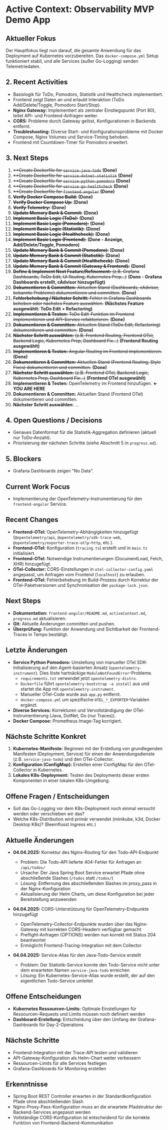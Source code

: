 # Active Context: Observability MVP Demo App

## Aktueller Fokus

Der Hauptfokus liegt nun darauf, die gesamte Anwendung für das Deployment auf Kubernetes vorzubereiten. Das `docker-compose.yml` Setup funktioniert stabil, und alle Services (außer Go-Logging) senden Telemetriedaten.

## 2. Recent Activities

-   Basislogik für ToDo, Pomodoro, Statistik und Healthcheck implementiert.
-   Frontend zeigt Daten an und erlaubt Interaktion (ToDo Add/Delete/Toggle, Pomodoro Start/Stop).
-   **Nginx Gateway:** Implementiert als zentraler Einstiegspunkt (Port 80), leitet API- und Frontend-Anfragen weiter.
-   **CORS:** Probleme durch Gateway gelöst, Konfigurationen in Backends entfernt.
-   **Troubleshooting:** Diverse Start- und Konfigurationsprobleme mit Docker Compose, Nginx Volumes und Service-Timing behoben.
-   Frontend mit Countdown-Timer für Pomodoro erweitert.

## 3. Next Steps

1.  ~~**Create Dockerfile for `service-java-todo`~~ **(Done)**
2.  ~~**Create Dockerfile for `service-dotnet-statistik`~~ **(Done)**
3.  ~~**Create Dockerfile for `service-python-pomodoro`~~ **(Done)**
4.  ~~**Create Dockerfile for `service-go-healthcheck`~~ **(Done)**
5.  ~~**Create Dockerfile for `frontend-angular`~~ **(Done)**
6.  ~~**Verify Docker Compose Build:**~~ **(Done)**
7.  ~~**Verify Docker Compose Up:**~~ **(Done)**
8.  ~~**Verify Telemetry:**~~ **(Done)**
9.  ~~**Update Memory Bank & Commit:**~~ **(Done)**
10. ~~**Implement Basic Logic (ToDo):**~~ **(Done)**
11. ~~**Implement Basic Logic (Pomodoro):**~~ **(Done)**
12. ~~**Implement Basic Logic (Statistik):**~~ **(Done)**
13. ~~**Implement Basic Logic (Healthcheck):**~~ **(Done)**
14. ~~**Implement Basic Logic (Frontend):**~~ **(Done - Anzeige, Add/Delete/Toggle, Pomodoro)**
15. ~~**Update Memory Bank & Commit (Pomodoro):**~~ **(Done)**
16. ~~**Update Memory Bank & Commit (Statistik):**~~ **(Done)**
17. ~~**Update Memory Bank & Commit (Healthcheck):**~~ **(Done)**
18. ~~**Update Memory Bank & Commit (Gateway & Frontend):**~~ **(Done)**
19. ~~**Define & Implement Next Feature/Refinement:** (z.B. Grafana Dashboards, ToDo Edit, UI Routing, Kubernetes Prep...)~~ **(Done - Grafana Dashboards erstellt, cAdvisor hinzugefügt)**
20. ~~**Dokumentieren & Committen:** Aktuellen Stand (Dashboards, cAdvisor, bekannte Probleme) dokumentieren und committen.~~ **(Done)**
21. ~~**Fehlerbehebung / Nächster Schritt:** Fehler in Grafana Dashboards beheben oder nächstes Feature auswählen.~~ **(Nächstes Feature ausgewählt: ToDo Edit + Refactoring)**
22. ~~**Implementieren & Testen:** ToDo Edit-Funktion im Frontend implementieren und API-Service refaktorieren.~~ **(Done)**
23. ~~**Dokumentieren & Committen:** Aktuellen Stand (ToDo Edit, Refactoring) dokumentieren und committen.~~ **(Done)**
24. ~~**Nächster Schritt auswählen:** (z.B. Frontend Routing, Frontend OTel, Backend Logic, Kubernetes Prep, Dashboard Fix...)~~ **(Frontend Routing ausgewählt)**
25. ~~**Implementieren & Testen:** Angular Routing im Frontend implementieren.~~ **(Done)**
26. ~~**Dokumentieren & Committen:** Aktuellen Stand (Frontend Routing, Style Fixes) dokumentieren und committen.~~ **(Done)**
27. ~~**Nächster Schritt auswählen:** (z.B. Frontend OTel, Backend Logic, Kubernetes Prep, Dashboard Fix...)~~ **(Frontend OTel ausgewählt)**
28. **Implementieren & Testen:** OpenTelemetry im Frontend hinzufügen. **<- YOU ARE HERE**
29. **Dokumentieren & Committen:** Aktuellen Stand (Frontend OTel) dokumentieren und committen.
30. **Nächster Schritt auswählen:** ...

## 4. Open Questions / Decisions

-   Genaues Datenformat für die Statistik-Aggregation definieren (aktuell nur ToDo-Anzahl).
-   Priorisierung der nächsten Schritte (siehe Abschnitt 5 in `progress.md`).

## 5. Blockers

-   Grafana Dashboards zeigen "No Data".

## Current Work Focus

- Implementierung der OpenTelemetry-Instrumentierung für den `frontend-angular` Service.

## Recent Changes

- **Frontend-OTel:** OpenTelemetry-Abhängigkeiten hinzugefügt (`@opentelemetry/api`, `@opentelemetry/sdk-trace-web`, `@opentelemetry/exporter-trace-otlp-http`, etc.).
- **Frontend-OTel:** Konfiguration (`tracing.ts`) erstellt und in `main.ts` initialisiert.
- **Frontend-OTel:** Notwendige Instrumentierungen (DocumentLoad, Fetch, XHR) hinzugefügt.
- **OTel-Collector:** CORS-Einstellungen in `otel-collector-config.yaml` angepasst, um Anfragen vom Frontend (`localhost`) zu erlauben.
- **Frontend-OTel:** Fehlerbehebung im Build-Prozess durch Korrektur der OTel-Paketversionen und Synchronisation der `package-lock.json`.

## Next Steps

- **Dokumentation:** `frontend-angular/README.md`, `activeContext.md`, `progress.md` aktualisieren.
- **Git:** Aktuelle Änderungen committen und pushen.
- **Überprüfung:** Funktion der Anwendung und Sichtbarkeit der Frontend-Traces in Tempo bestätigt.

## Letzte Änderungen

- **Service Python Pomodoro:** Umstellung von manueller OTel SDK-Initialisierung auf den Agent-basierten Ansatz (`opentelemetry-instrument`). Dies löste hartnäckige `ModuleNotFoundError`-Probleme.
    - `requirements.txt` verwendet jetzt `opentelemetry-distro`.
    - `Dockerfile` führt `opentelemetry-bootstrap -a install` aus und startet die App mit `opentelemetry-instrument`.
    - Manueller OTel-Code wurde aus `app.py` entfernt.
    - `docker-compose.yml` um spezifische `OTEL_*_EXPORTER`-Variablen ergänzt.
- **Diverse Services:** Korrekturen und Vervollständigung der OTel-Instrumentierung (Java, DotNet, Go (nur Traces)).
- **Docker Compose:** Prometheus Image-Tag korrigiert.

## Nächste Schritte Konkret

1.  **Kubernetes-Manifeste:** Beginnen mit der Erstellung von grundlegenden Manifesten (Deployment, Service) für einen der Anwendungsdienste (z.B. `service-java-todo`) und den OTel-Collector.
2.  **Konfiguration (ConfigMap):** Erstellen einer ConfigMap für den OTel-Collector in Kubernetes.
3.  **Lokales K8s-Deployment:** Testen des Deployments dieser ersten Komponenten in einer lokalen K8s-Umgebung.

## Offene Fragen / Entscheidungen

- Soll das Go-Logging vor dem K8s-Deployment noch einmal versucht werden oder verschieben wir das?
- Welche K8s-Distribution wird primär verwendet (minikube, k3d, Docker Desktop K8s)? (Beeinflusst Ingress etc.)

## Aktuelle Änderungen

- **04.04.2025:** Korrektur des Nginx-Routing für den Todo-API-Endpunkt
  - Problem: Die Todo-API lieferte 404-Fehler für Anfragen an `/api/todos/`
  - Ursache: Der Java Spring Boot Service erwartet Pfade ohne abschließende Slashes (`/todos` statt `/todos/`)
  - Lösung: Entfernung des abschließenden Slashes im proxy_pass in der Nginx-Konfiguration
  - Aktualisierung der Helm Charts, um diese Konfiguration bei jeder Bereitstellung anzuwenden

- **04.04.2025:** CORS-Unterstützung für OpenTelemetry-Endpunkte hinzugefügt
  - OpenTelemetry-Collector-Endpunkte wurden über das Nginx-Gateway mit korrekten CORS-Headern verfügbar gemacht
  - Preflight-Anfragen (OPTIONS) werden nun korrekt mit Status 204 beantwortet
  - Ermöglicht Frontend-Tracing-Integration mit dem Collector

- **04.04.2025:** Service-Alias für den Java-Todo-Service erstellt
  - Problem: Der Statistik-Service konnte den Todo-Service nicht unter dem erwarteten Namen `service-java-todo` erreichen
  - Lösung: Ein Kubernetes-Service-Alias wurde erstellt, der auf den eigentlichen Todo-Service umleitet

## Offene Entscheidungen

- **Kubernetes Ressourcen-Limits:** Optimale Einstellungen für Ressourcen-Requests und Limits müssen noch definiert werden
- **Dashboard-Erstellung:** Entscheidung über den Umfang der Grafana-Dashboards für Day-2-Operations

## Nächste Schritte

- Frontend-Integration mit der Trace-API testen und validieren
- API-Gateway-Konfiguration als Helm-Chart weiter verbessern
- Ressourcen-Limits für alle Services festlegen
- Grafana-Dashboards für Monitoring erstellen

## Erkenntnisse

- Spring Boot REST Controller erwarten in der Standardkonfiguration Pfade ohne abschließenden Slash
- Nginx-Proxy-Pass-Konfiguration muss an die erwartete Pfadstruktur der Backend-Services angepasst werden
- Vollständige CORS-Konfiguration ist entscheidend für die korrekte Funktion von Frontend-Backend-Kommunikation 